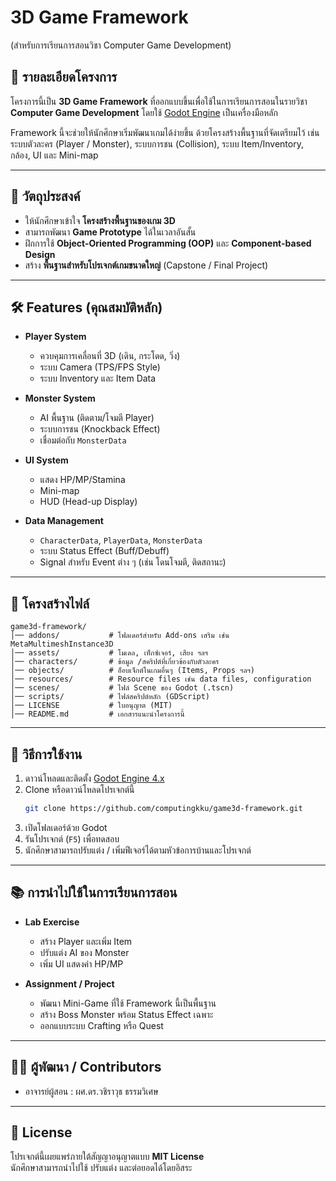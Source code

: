 # 3D Game Framework 
(สำหรับการเรียนการสอนวิชา Computer Game Development)

## 📖 รายละเอียดโครงการ
โครงการนี้เป็น **3D Game Framework** ที่ออกแบบขึ้นเพื่อใช้ในการเรียนการสอนในรายวิชา  
**Computer Game Development** โดยใช้ [Godot Engine](https://godotengine.org/) เป็นเครื่องมือหลัก  

Framework นี้จะช่วยให้นักศึกษาเริ่มพัฒนาเกมได้ง่ายขึ้น ด้วยโครงสร้างพื้นฐานที่จัดเตรียมไว้ เช่น  
ระบบตัวละคร (Player / Monster), ระบบการชน (Collision), ระบบ Item/Inventory, กล้อง, UI และ Mini-map  

---

## 🎯 วัตถุประสงค์
- ให้นักศึกษาเข้าใจ **โครงสร้างพื้นฐานของเกม 3D**  
- สามารถพัฒนา **Game Prototype** ได้ในเวลาอันสั้น  
- ฝึกการใช้ **Object-Oriented Programming (OOP)** และ **Component-based Design**  
- สร้าง **พื้นฐานสำหรับโปรเจกต์เกมขนาดใหญ่** (Capstone / Final Project)  

---

## 🛠️ Features (คุณสมบัติหลัก)
- **Player System**
  - ควบคุมการเคลื่อนที่ 3D (เดิน, กระโดด, วิ่ง)
  - ระบบ Camera (TPS/FPS Style)
  - ระบบ Inventory และ Item Data  

- **Monster System**
  - AI พื้นฐาน (ติดตาม/โจมตี Player)
  - ระบบการชน (Knockback Effect)
  - เชื่อมต่อกับ `MonsterData`  

- **UI System**
  - แสดง HP/MP/Stamina
  - Mini-map  
  - HUD (Head-up Display)  

- **Data Management**
  - `CharacterData`, `PlayerData`, `MonsterData`  
  - ระบบ Status Effect (Buff/Debuff)  
  - Signal สำหรับ Event ต่าง ๆ (เช่น โดนโจมตี, ติดสถานะ)  

---

## 📂 โครงสร้างไฟล์
```
game3d-framework/
│── addons/           # โฟลเดอร์สำหรับ Add-ons เสริม เช่น MetaMultimeshInstance3D
│── assets/           # โมเดล, เท็กซ์เจอร์, เสียง ฯลฯ
│── characters/       # ข้อมูล /สคริปต์ที่เกี่ยวข้องกับตัวละคร
│── objects/          # อ็อบเจ็กต์ในเกมอื่นๆ (Items, Props ฯลฯ)
│── resources/        # Resource files เช่น data files, configuration
│── scenes/           # ไฟล์ Scene ของ Godot (.tscn)
│── scripts/          # ไฟล์สคริปต์หลัก (GDScript)
│── LICENSE           # ใบอนุญาต (MIT)
│── README.md         # เอกสารแนะนำโครงการนี้
```

---

## 🚀 วิธีการใช้งาน
1. ดาวน์โหลดและติดตั้ง [Godot Engine 4.x](https://godotengine.org/download)
2. Clone หรือดาวน์โหลดโปรเจกต์นี้  
   ```bash
   git clone https://github.com/computingkku/game3d-framework.git
   ```
3. เปิดโฟลเดอร์ด้วย Godot
4. รันโปรเจกต์ (`F5`) เพื่อทดสอบ
5. นักศึกษาสามารถปรับแต่ง / เพิ่มฟีเจอร์ได้ตามหัวข้อการบ้านและโปรเจกต์  

---

## 📚 การนำไปใช้ในการเรียนการสอน
- **Lab Exercise**  
  - สร้าง Player และเพิ่ม Item  
  - ปรับแต่ง AI ของ Monster  
  - เพิ่ม UI แสดงค่า HP/MP  

- **Assignment / Project**  
  - พัฒนา Mini-Game ที่ใช้ Framework นี้เป็นพื้นฐาน  
  - สร้าง Boss Monster พร้อม Status Effect เฉพาะ  
  - ออกแบบระบบ Crafting หรือ Quest  

---

## 👩‍🏫 ผู้พัฒนา / Contributors
- อาจารย์ผู้สอน : ผศ.ดร.วชิราวุธ ธรรมวิเศษ

---

## 📜 License
โปรเจกต์นี้เผยแพร่ภายใต้สัญญาอนุญาตแบบ **MIT License**  
นักศึกษาสามารถนำไปใช้ ปรับแต่ง และต่อยอดได้โดยอิสระ  
